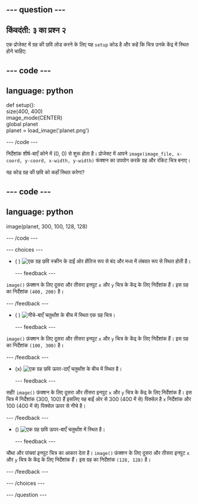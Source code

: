
--- question ---
---
किंवदंती: ३ का प्रश्न २
---

एक प्रोजेक्ट में ग्रह की छवि लोड करने के लिए यह `setup` कोड है और कहें कि चित्र उनके केंद्र में स्थित होने चाहिए:

--- code ---
---
language: python
---

def setup():   
size(400, 400)   
image_mode(CENTER)   
global planet   
planet = load_image('planet.png')

--- /code ---

निर्देशांक शीर्ष-बाएँ कोने में (0, 0) से शुरू होता है। प्रोजेक्ट में आपने `image(image_file, x-coord, y-coord, x-width, y-width)` फंक्शन का उपयोग करके ग्रह और रॉकेट चित्र बनाए।

यह कोड ग्रह की छवि को कहाँ स्थित करेगा?

--- code ---
---
language: python
---

image(planet, 300, 100, 128, 128)

--- /code ---

--- choices ---

- ( ) ![एक ग्रह छवि स्क्रीन के दाईं ओर क्षैतिज रूप से बंद और मध्य में लंबवत रूप से स्थित होती है।](images/planet400200.png)

  --- feedback ---

`image()` फ़ंक्शन के लिए दूसरा और तीसरा इनपुट `x` और `y` चित्र के केंद्र के लिए निर्देशांक हैं। इस ग्रह का निर्देशांक `(400, 200)` है।

  --- /feedback ---

- ( ) ![नीचे-बाएँ चतुर्थांश के बीच में स्थित एक ग्रह चित्र।](images/planet100300.png)

  --- feedback ---

`image()` फ़ंक्शन के लिए दूसरा और तीसरा इनपुट `x` और `y` चित्र के केंद्र के लिए निर्देशांक हैं। इस ग्रह का निर्देशांक `(100, 300)` है।

  --- /feedback ---

- (x) ![एक ग्रह छवि ऊपर-दाएँ चतुर्थांश के बीच में स्थित है।](images/planet300100.png)

  --- feedback ---

सही! `image()` फ़ंक्शन के लिए दूसरा और तीसरा इनपुट `x` और `y` चित्र के केंद्र के लिए निर्देशांक हैं। इस चित्र में निर्देशांक (300, 100) हैं इसलिए यह बाईं ओर से 300 (400 में से) पिक्सेल है `x` निर्देशांक और 100 (400 में से) पिक्सेल ऊपर से नीचे है।

  --- /feedback ---

- () ![एक ग्रह छवि ऊपर-बाएँ चतुर्थांश में स्थित है।](images/planet128128.png)

  --- feedback ---

चौथा और पांचवां इनपुट चित्र का आकार देता है। `image()` फ़ंक्शन के लिए दूसरा और तीसरा इनपुट `x` और `y` चित्र के केंद्र के लिए निर्देशांक हैं। इस ग्रह का निर्देशांक `(128, 128)` है।

  --- /feedback ---

--- /choices ---

--- /question ---
